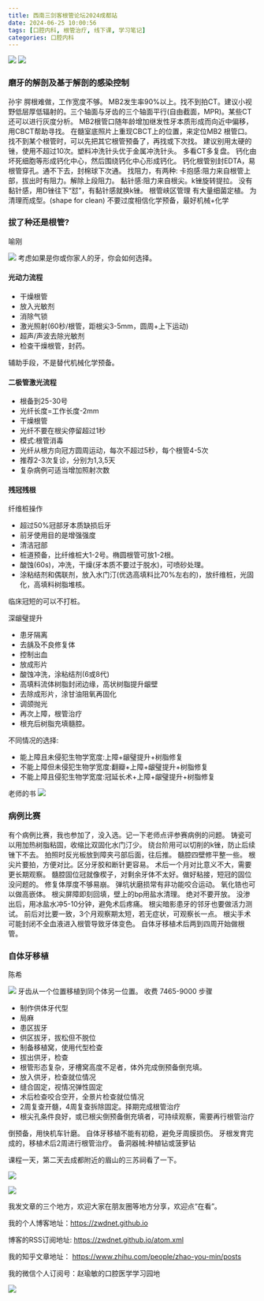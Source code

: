 ```yaml
---
title: 西南三剑客根管论坛2024成都站
date: 2024-06-25 10:00:56
tags: [口腔内科, 根管治疗, 线下课, 学习笔记]
categories: 口腔内科
---
```


![](https://zymblog-1258069789.cos.ap-chengdu.myqcloud.com/blog0438-chengdu/01.jpg)
![](https://zymblog-1258069789.cos.ap-chengdu.myqcloud.com/blog0438-chengdu/02.jpg)

### 磨牙的解剖及基于解剖的感染控制
孙宇
腭根难做，工作宽度不够。
MB2发生率90%以上。找不到拍CT。建议小视野低层厚低辐射的。三个轴面与牙齿的三个轴面平行(自由截面，MPR)。某些CT还可以进行灰度分析。
MB2根管口随年龄增加继发性牙本质形成而向近中偏移，用CBCT帮助寻找。
在髓室底照片上重现CBCT上的位置，来定位MB2 根管口。
找不到某个根管时，可以先把其它根管预备了，再找或下次找。
建议别用太硬的锉，使用不超过10次。塑料冲洗针头优于金属冲洗针头。
多看CT多复盘。
钙化由坏死细胞等形成钙化中心，然后围绕钙化中心形成钙化。
钙化根管别封EDTA，易根管穿孔。通不下去，封棉球下次通。
找阻力，有两种:
卡抱感:阻力来自根管上部，拔出时有阻力。解除上段阻力。
黏针感:阻力来自根尖。k锉旋转提拉。
没有黏针感，用D锉往下“怼”，有黏针感就换k锉。
根管峡区管理
有大量细菌定植。
为清理而成型。(shape for clean)
不要过度相信化学预备，最好机械+化学

### 拔了种还是根管?
喻刚

![](https://zymblog-1258069789.cos.ap-chengdu.myqcloud.com/blog0438-chengdu/03.jpg)
考虑如果是你或你家人的牙，你会如何选择。
#### 光动力流程
- 干燥根管
- 放入光敏剂
- 消除气锁
- 激光照射(60秒/根管，距根尖3-5mm，圆周+上下运动)
- 超声/声波去除光敏剂
- 检查干燥根管，封药。

辅助手段，不是替代机械化学预备。

#### 二极管激光流程
- 根备到25-30号
- 光纤长度=工作长度-2mm
- 干燥根管
- 光纤不要在根尖停留超过1秒
- 模式:根管消毒
- 光纤从根方向冠方圆周运动，每次不超过5秒，每个根管4-5次
- 推荐2-3次复诊，分别为1,3,5天
- 复杂病例可适当增加照射次数

#### 残冠残根
纤维桩操作
- 超过50%冠部牙本质缺损后牙
- 前牙使用目的是增强强度
- 清洁冠部
- 桩道预备，比纤维桩大1-2号。椭圆根管可放1-2根。
- 酸蚀(60s)，冲洗，干燥(牙本质不要过于脱水)，可喷砂处理。
- 涂粘结剂和偶联剂，放入水门汀(优选高填料比70%左右的)，放纤维桩，光固化，高填料树脂堆核。

临床冠短的可以不打桩。

深龈璧提升
- 患牙隔离
- 去龋及不良修复体
- 控制出血
- 放成形片
- 酸蚀冲洗，涂粘结剂(6或8代)
- 高填料流体树脂封闭边缘，高状树脂提升龈壁
- 去除成形片，涂甘油阻氧再固化
- 调颌抛光
- 再次上障，根管治疗
- 根充后树脂充填髓腔。

不同情况的选择:
- 能上障且未侵犯生物学宽度:上障+龈璧提升+树脂修复
- 不能上障但未侵犯生物学宽度:翻瓣+上障+龈璧提升+树脂修复
- 不能上障且侵犯生物学宽度:冠延长术+上障+龈璧提升+树脂修复

老师的书
![](https://zymblog-1258069789.cos.ap-chengdu.myqcloud.com/blog0438-chengdu/04.jpg)

### 病例比赛
有个病例比赛，我也参加了，没入选。记一下老师点评参赛病例的问题。
铸瓷可以用加热树脂粘固，收缩比双固化水门汀少。
绕台阶用可以切削的k锉，防止后续锉下不去。
拍照时反光板放到障夹弓部后面，往后推。
髓腔四壁修平整一些。
根尖片要拍，方便对比。区分牙胶和断针更容易。
术后一个月对比意义不大，需要更长期观察。
髓腔固位冠就像楔子，对剩余牙体不太好。做好粘接，短冠的固位没问题的。
修复体厚度不够易崩。
弹坑状磨损常有非功能咬合运动。
氧化锆也可以做高嵌体。
根尖屏障即刻回填，壁上的bp用盐水清理。
绝对不要开放。
没渗出后，用冰盐水冲5-10分钟，避免术后疼痛。
根尖暗影患牙的邻牙也要做活力测试。
前后对比要一致，3个月观察期太短，若无症状，可观察长一点。
根尖手术可能封闭不全血液进入根管导致牙体变色。
自体牙移植术后两到四周开始做根管。

### 自体牙移植 
陈希

![](https://zymblog-1258069789.cos.ap-chengdu.myqcloud.com/blog0438-chengdu/05.jpg)
牙齿从一个位置移植到同个体另一位置。
收费 7465-9000
步骤
- 制作供体牙代型
- 局麻
- 患区拔牙
- 供区拔牙，拔松但不脱位
- 制备移植窝，使用代型检查
- 拔出供牙，检查
- 根管形态复杂，牙槽窝高度不足者，体外完成倒预备倒充填。
- 放入供牙，检查就位情况
- 缝合固定，视情况弹性固定
- 术后检查咬合空开，全景片检查就位情况
- 2周复查开髓，4周复查拆除固定。择期完成根管治疗
- 根尖孔条件良好，或已根尖倒预备倒充填者，可持续观察，需要再行根管治疗
  
倒预备，用快机车针磨。
自体牙移植不能有初稳，避免牙周膜损伤。
牙根发育完成的，移植术后2周进行根管治疗。
备洞器械:种植钻或菠萝钻

课程一天，第二天去成都附近的眉山的三苏祠看了一下。

![](https://zymblog-1258069789.cos.ap-chengdu.myqcloud.com/blog0438-chengdu/06.jpg)

![](https://zymblog-1258069789.cos.ap-chengdu.myqcloud.com/blog0438-chengdu/07.jpg)





我发文章的三个地方，欢迎大家在朋友圈等地方分享，欢迎点“在看”。

我的个人博客地址：https://zwdnet.github.io

博客的RSS订阅地址: https://zwdnet.github.io/atom.xml

我的知乎文章地址： https://www.zhihu.com/people/zhao-you-min/posts

我的微信个人订阅号：赵瑜敏的口腔医学学习园地

![](https://zymblog-1258069789.cos.ap-chengdu.myqcloud.com/other/wx.jpg)